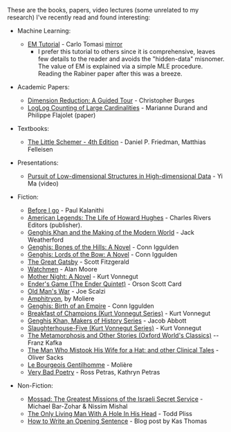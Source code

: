 These are the books, papers, video lectures (some unrelated to my research) I've recently read and found interesting:

* Machine Learning:
    * [EM Tutorial](https://www.cs.duke.edu/courses/spring04/cps196.1/handouts/EM/tomasiEM.pdf) - Carlo Tomasi [mirror](/docs/em_tutorial.pdf)
        * I prefer this tutorial to others since it is comprehensive, leaves few details to the reader and avoids the "hidden-data" misnomer. The value of EM is explained via a simple MLE procedure. Reading the Rabiner paper after this was a breeze.

* Academic Papers:
    * [Dimension Reduction: A Guided Tour](http://research.microsoft.com/pubs/150728/FnT_dimensionReduction) - Christopher Burges
    * [LogLog Counting of Large Cardinalities](http://algo.inria.fr/flajolet/Publications/DuFl03.pdf) - Marianne Durand and Philippe Flajolet (paper)
* Textbooks:
    * [The Little Schemer - 4th Edition](http://www.amazon.com/gp/product/0262560992/) - Daniel P. Friedman, Matthias Felleisen
* Presentations:
    * [Pursuit of Low-dimensional Structures in High-dimensional Data](https://vimeo.com/80319158) - Yi Ma (video)
* Fiction:
    * [Before I go](http://stanmed.stanford.edu/2015spring/before-i-go.html) - Paul Kalanithi
    * [American Legends: The Life of Howard Hughes](http://www.amazon.com/gp/product/B00KRO8T70/) - Charles Rivers Editors (publisher).
    * [Genghis Khan and the Making of the Modern World](http://www.amazon.com/gp/product/B000FCK206/) - Jack Weatherford
    * [Genghis: Bones of the Hills: A Novel](http://www.amazon.com/gp/product/B001NLL9IM/) - Conn Iggulden
    * [Genghis: Lords of the Bow: A Novel](http://www.amazon.com/gp/product/B000WJQUYO/) - Conn Iggulden
    * [The Great Gatsby](http://www.amazon.com/gp/product/B000FC0PDA/) - Scott Fitzgerald
    * [Watchmen](http://www.amazon.com/gp/product/B005CRQ2IU/) - Alan Moore
    * [Mother Night: A Novel](http://www.amazon.com/gp/product/B002KJA97I/) - Kurt Vonnegut
    * [Ender's Game (The Ender Quintet)](http://www.amazon.com/gp/product/B003G4W49C/) - Orson Scott Card
    * [Old Man's War](http://www.amazon.com/gp/product/B000SEIK2S/) - Joe Scalzi
    * [Amphitryon](http://www.amazon.com/gp/product/0156002116/), by Moliere
    * [Genghis: Birth of an Empire](http://www.amazon.com/gp/product/B000QBYERS/) - Conn Iggulden
    * [Breakfast of Champions (Kurt Vonnegut Series)](http://www.amazon.com/gp/product/B003XRELEI/) - Kurt Vonnegut
    * [Genghis Khan, Makers of History Series](http://www.amazon.com/gp/product/B004UJOU6C/) - Jacob Abbott
    * [Slaughterhouse-Five (Kurt Vonnegut Series)](http://www.amazon.com/gp/product/B003XVYLDU/) - Kurt Vonnegut
    * [The Metamorphosis and Other Stories (Oxford World's Classics)](http://www.amazon.com/gp/product/B003HD2L18/) -- Franz Kafka
    * [The Man Who Mistook His Wife for a Hat: and other Clinical Tales](http://www.amazon.com/gp/product/B003MQNI6W/) - Oliver Sacks
    * [Le Bourgeois Gentilhomme](http://www.amazon.com/gp/product/B004UJ7VG8/) - Molière
    * [Very Bad Poetry](http://www.amazon.com/gp/product/0679776222/) - Ross Petras, Kathryn Petras
* Non-Fiction:
    * [Mossad: The Greatest Missions of the Israeli Secret Service](http://www.amazon.com/gp/product/B007HBLPO0/) - Michael Bar-Zohar & Nissim Mishal
    * [The Only Living Man With A Hole In His Head](http://www.amazon.com/gp/product/B007BV833C/) - Todd Pliss
    * [How to Write an Opening Sentence](http://author-zone.com/write-opening-sentence/) - Blog post by  Kas Thomas
